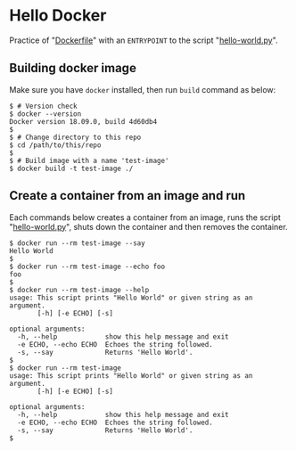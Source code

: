 # Hello Docker

Practice of "[Dockerfile](./Dockerfile)" with an `ENTRYPOINT` to the script "[hello-world.py](./src/hello-world.py)".

## Building docker image

Make sure you have `docker` installed, then run `build` command as below:

```shellsession
$ # Version check
$ docker --version
Docker version 18.09.0, build 4d60db4
$ 
$ # Change directory to this repo
$ cd /path/to/this/repo
$
$ # Build image with a name 'test-image'
$ docker build -t test-image ./
```

## Create a container from an image and run 

Each commands below creates a container from an image, runs the script "[hello-world.py](./src/hello-world.py)", shuts down the container and then removes the container.

```shellsession
$ docker run --rm test-image --say
Hello World
$ 
$ docker run --rm test-image --echo foo
foo
$ 
$ docker run --rm test-image --help
usage: This script prints "Hello World" or given string as an argument.
       [-h] [-e ECHO] [-s]

optional arguments:
  -h, --help            show this help message and exit
  -e ECHO, --echo ECHO  Echoes the string followed.
  -s, --say             Returns 'Hello World'.
$ 
$ docker run --rm test-image
usage: This script prints "Hello World" or given string as an argument.
       [-h] [-e ECHO] [-s]

optional arguments:
  -h, --help            show this help message and exit
  -e ECHO, --echo ECHO  Echoes the string followed.
  -s, --say             Returns 'Hello World'.
$ 
```

